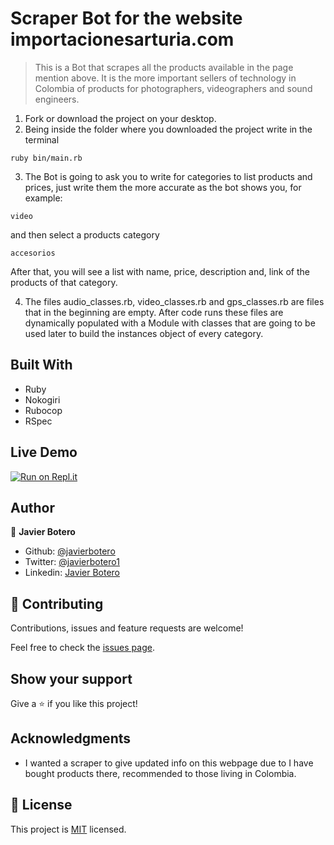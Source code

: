# Scraper Bot for the website importacionesarturia.com

> This is a Bot that scrapes all the products available in the page mention above. It is the more important sellers of technology in Colombia of products for photographers, videographers and sound engineers.

1. Fork or download the project on your desktop.
2. Being inside the folder where you downloaded the project write in the terminal
```
ruby bin/main.rb
```

3. The Bot is going to ask you to write for categories to list products and prices, just write them the more accurate as the bot shows you, for example:

```
video
```

and then select a products category

```
accesorios
```

After that, you will see a list with name, price, description and, link of the products of that category.

4. The files audio_classes.rb, video_classes.rb and gps_classes.rb are files that in the beginning are empty. After code runs these files are dynamically populated with a Module with classes that are going to be used later to build the instances object of every category.

## Built With

- Ruby
- Nokogiri
- Rubocop
- RSpec

## Live Demo

[![Run on Repl.it](https://repl.it/badge/github/javierbotero/Scraper-bot)](https://repl.it/github/javierbotero/Scraper-bot)

## Author

👤 **Javier Botero**

- Github: [@javierbotero](/github.com/javierbotero)
- Twitter: [@javierbotero1](https://twitter.com/JavierBotero1)
- Linkedin: [Javier Botero](https://www.linkedin.com/in/javierboterodev/)

## 🤝 Contributing

Contributions, issues and feature requests are welcome!

Feel free to check the [issues page](issues/).

## Show your support

Give a ⭐️ if you like this project!

## Acknowledgments

- I wanted a scraper to give updated info on this webpage due to I have bought products there, recommended to those living in Colombia.

## 📝 License

This project is [MIT](lic.url) licensed.
